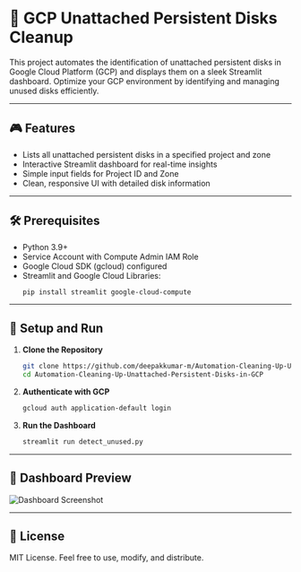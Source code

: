 # 🚀 GCP Unattached Persistent Disks Cleanup

This project automates the identification of unattached persistent disks in Google Cloud Platform (GCP) and displays them on a sleek Streamlit dashboard. Optimize your GCP environment by identifying and managing unused disks efficiently.

---

## 🎮 Features
- Lists all unattached persistent disks in a specified project and zone
- Interactive Streamlit dashboard for real-time insights
- Simple input fields for Project ID and Zone
- Clean, responsive UI with detailed disk information

---

## 🛠 Prerequisites
- Python 3.9+
- Service Account with Compute Admin IAM Role
- Google Cloud SDK (gcloud) configured
- Streamlit and Google Cloud Libraries:
  ```bash
  pip install streamlit google-cloud-compute
  ```

---

## 🚀 Setup and Run
1. **Clone the Repository**
   ```bash
   git clone https://github.com/deepakkumar-m/Automation-Cleaning-Up-Unattached-Persistent-Disks-in-GCP.git
   cd Automation-Cleaning-Up-Unattached-Persistent-Disks-in-GCP
   ```

2. **Authenticate with GCP**
   ```bash
   gcloud auth application-default login
   ```

3. **Run the Dashboard**
   ```bash
   streamlit run detect_unused.py
   ```

---

## 🎉 Dashboard Preview
![Dashboard Screenshot](./assets/dashboard_preview.png)

---

## 📜 License
MIT License. Feel free to use, modify, and distribute.
